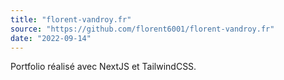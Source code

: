 ```yaml
---
title: "florent-vandroy.fr"
source: "https://github.com/florent6001/florent-vandroy.fr"
date: "2022-09-14"
---
```


Portfolio réalisé avec NextJS et TailwindCSS.